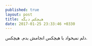 ```yaml
---
published: true
layout: post
title: هیچکس دیگه
date: 2017-01-25 23:33:46 +0330
---
```

دلم نمیخواد با هیچکس انجامش بدم. هیچکس.
